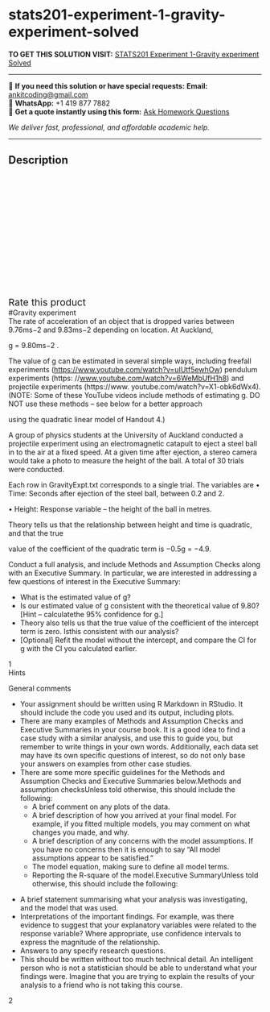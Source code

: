 # stats201-experiment-1-gravity-experiment-solved
**TO GET THIS SOLUTION VISIT:** [STATS201 Experiment 1-Gravity experiment Solved](https://www.ankitcodinghub.com/product/stats201-experiment-1-solved/)


---

📩 **If you need this solution or have special requests:** **Email:** ankitcoding@gmail.com  
📱 **WhatsApp:** +1 419 877 7882  
📄 **Get a quote instantly using this form:** [Ask Homework Questions](https://www.ankitcodinghub.com/services/ask-homework-questions/)

*We deliver fast, professional, and affordable academic help.*

---

<h2>Description</h2>



<div class="kk-star-ratings kksr-auto kksr-align-center kksr-valign-top" data-payload="{&quot;align&quot;:&quot;center&quot;,&quot;id&quot;:&quot;91868&quot;,&quot;slug&quot;:&quot;default&quot;,&quot;valign&quot;:&quot;top&quot;,&quot;ignore&quot;:&quot;&quot;,&quot;reference&quot;:&quot;auto&quot;,&quot;class&quot;:&quot;&quot;,&quot;count&quot;:&quot;0&quot;,&quot;legendonly&quot;:&quot;&quot;,&quot;readonly&quot;:&quot;&quot;,&quot;score&quot;:&quot;0&quot;,&quot;starsonly&quot;:&quot;&quot;,&quot;best&quot;:&quot;5&quot;,&quot;gap&quot;:&quot;4&quot;,&quot;greet&quot;:&quot;Rate this product&quot;,&quot;legend&quot;:&quot;0\/5 - (0 votes)&quot;,&quot;size&quot;:&quot;24&quot;,&quot;title&quot;:&quot;STATS201 Experiment 1-Gravity experiment Solved&quot;,&quot;width&quot;:&quot;0&quot;,&quot;_legend&quot;:&quot;{score}\/{best} - ({count} {votes})&quot;,&quot;font_factor&quot;:&quot;1.25&quot;}">

<div class="kksr-stars">

<div class="kksr-stars-inactive">
            <div class="kksr-star" data-star="1" style="padding-right: 4px">


<div class="kksr-icon" style="width: 24px; height: 24px;"></div>
        </div>
            <div class="kksr-star" data-star="2" style="padding-right: 4px">


<div class="kksr-icon" style="width: 24px; height: 24px;"></div>
        </div>
            <div class="kksr-star" data-star="3" style="padding-right: 4px">


<div class="kksr-icon" style="width: 24px; height: 24px;"></div>
        </div>
            <div class="kksr-star" data-star="4" style="padding-right: 4px">


<div class="kksr-icon" style="width: 24px; height: 24px;"></div>
        </div>
            <div class="kksr-star" data-star="5" style="padding-right: 4px">


<div class="kksr-icon" style="width: 24px; height: 24px;"></div>
        </div>
    </div>

<div class="kksr-stars-active" style="width: 0px;">
            <div class="kksr-star" style="padding-right: 4px">


<div class="kksr-icon" style="width: 24px; height: 24px;"></div>
        </div>
            <div class="kksr-star" style="padding-right: 4px">


<div class="kksr-icon" style="width: 24px; height: 24px;"></div>
        </div>
            <div class="kksr-star" style="padding-right: 4px">


<div class="kksr-icon" style="width: 24px; height: 24px;"></div>
        </div>
            <div class="kksr-star" style="padding-right: 4px">


<div class="kksr-icon" style="width: 24px; height: 24px;"></div>
        </div>
            <div class="kksr-star" style="padding-right: 4px">


<div class="kksr-icon" style="width: 24px; height: 24px;"></div>
        </div>
    </div>
</div>


<div class="kksr-legend" style="font-size: 19.2px;">
            <span class="kksr-muted">Rate this product</span>
    </div>
    </div>
<div class="page" title="Page 1">
<div class="layoutArea">
<div class="column">
#Gravity experiment

</div>
</div>
<div class="layoutArea">
<div class="column">
The rate of acceleration of an object that is dropped varies between 9.76ms−2 and 9.83ms−2 depending on location. At Auckland,

g = 9.80ms−2 .

The value of g can be estimated in several simple ways, including freefall experiments (https://www.youtube.com/watch?v=uIUtf5ewhOw) pendulum experiments (https: //www.youtube.com/watch?v=6WeMbUfH1h8) and projectile experiments (https://www. youtube.com/watch?v=X1-obk6dWx4). (NOTE: Some of these YouTube videos include methods of estimating g. DO NOT use these methods – see below for a better approach

using the quadratic linear model of Handout 4.)

A group of physics students at the University of Auckland conducted a projectile experiment using an electromagnetic catapult to eject a steel ball in to the air at a fixed speed. At a given time after ejection, a stereo camera would take a photo to measure the height of the ball. A total of 30 trials were conducted.

Each row in GravityExpt.txt corresponds to a single trial. The variables are • Time: Seconds after ejection of the steel ball, between 0.2 and 2.

• Height: Response variable – the height of the ball in metres.

Theory tells us that the relationship between height and time is quadratic, and that the true

value of the coefficient of the quadratic term is −0.5g = −4.9.

Conduct a full analysis, and include Methods and Assumption Checks along with an Executive Summary. In particular, we are interested in addressing a few questions of interest in the Executive Summary:

<ul>
<li>What is the estimated value of g?</li>
<li>Is our estimated value of g consistent with the theoretical value of 9.80? [Hint – calculatethe 95% confidence for g.]</li>
<li>Theory also tells us that the true value of the coefficient of the intercept term is zero. Isthis consistent with our analysis?</li>
<li>[Optional] Refit the model without the intercept, and compare the CI for g with the CI you calculated earlier.</li>
</ul>
</div>
</div>
<div class="layoutArea">
<div class="column">
1

</div>
</div>
</div>
<div class="page" title="Page 2">
<div class="layoutArea">
<div class="column">
Hints

General comments

<ul>
<li>Your assignment should be written using R Markdown in RStudio. It should include the code you used and its output, including plots.</li>
<li>There are many examples of Methods and Assumption Checks and Executive Summaries in your course book. It is a good idea to find a case study with a similar analysis, and use this to guide you, but remember to write things in your own words. Additionally, each data set may have its own specific questions of interest, so do not only base your answers on examples from other case studies.</li>
<li>There are some more specific guidelines for the Methods and Assumption Checks and Executive Summaries below.Methods and assumption checksUnless told otherwise, this should include the following:
<ul>
<li>A brief comment on any plots of the data.</li>
<li>A brief description of how you arrived at your final model. For example, if you fitted multiple models, you may comment on what changes you made, and why.</li>
<li>A brief description of any concerns with the model assumptions. If you have no concerns then it is enough to say “All model assumptions appear to be satisfied.”</li>
<li>The model equation, making sure to define all model terms.</li>
<li>Reporting the R-square of the model.Executive SummaryUnless told otherwise, this should include the following:</li>
</ul>
</li>
</ul>
<ul>
<li>A brief statement summarising what your analysis was investigating, and the model that was used.</li>
<li>Interpretations of the important findings. For example, was there evidence to suggest that your explanatory variables were related to the response variable? Where appropriate, use confidence intervals to express the magnitude of the relationship.</li>
<li>Answers to any specify research questions.</li>
<li>This should be written without too much technical detail. An intelligent person who is not a statistician should be able to understand what your findings were. Imagine that you are trying to explain the results of your analysis to a friend who is not taking this course.</li>
</ul>
</div>
</div>
<div class="layoutArea">
<div class="column">
2

</div>
</div>
</div>
